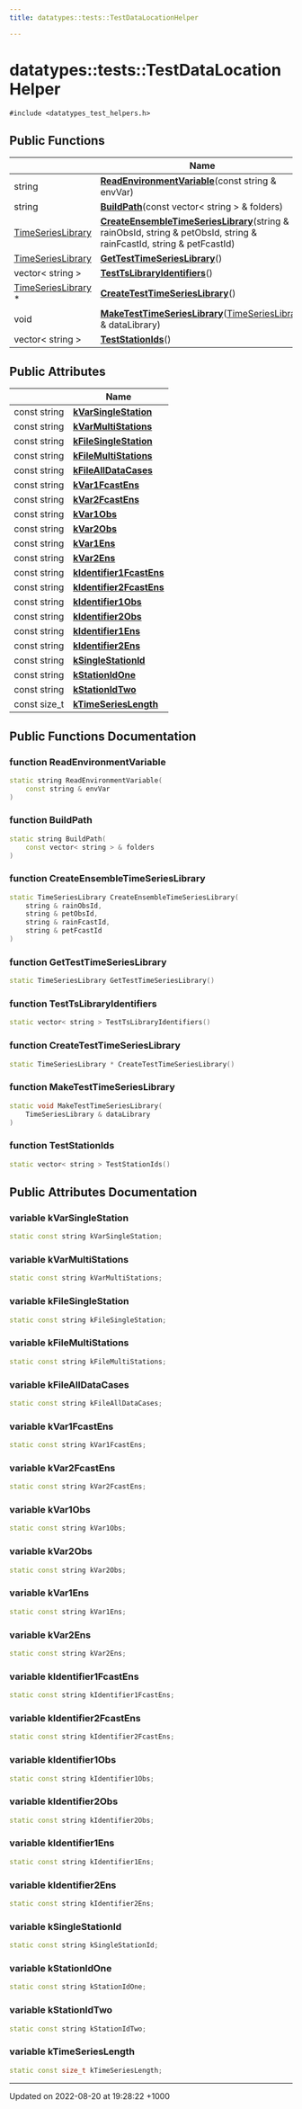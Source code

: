 ```yaml
---
title: datatypes::tests::TestDataLocationHelper

---
```


# datatypes::tests::TestDataLocationHelper






`#include <datatypes_test_helpers.h>`

## Public Functions

|                | Name           |
| -------------- | -------------- |
| string | **[ReadEnvironmentVariable](/uchronia-ts-doc/cpp/Classes/classdatatypes_1_1tests_1_1TestDataLocationHelper/#function-readenvironmentvariable)**(const string & envVar) |
| string | **[BuildPath](/uchronia-ts-doc/cpp/Classes/classdatatypes_1_1tests_1_1TestDataLocationHelper/#function-buildpath)**(const vector< string > & folders) |
| [TimeSeriesLibrary](/uchronia-ts-doc/cpp/Classes/classdatatypes_1_1timeseries_1_1TimeSeriesLibrary/) | **[CreateEnsembleTimeSeriesLibrary](/uchronia-ts-doc/cpp/Classes/classdatatypes_1_1tests_1_1TestDataLocationHelper/#function-createensembletimeserieslibrary)**(string & rainObsId, string & petObsId, string & rainFcastId, string & petFcastId) |
| [TimeSeriesLibrary](/uchronia-ts-doc/cpp/Classes/classdatatypes_1_1timeseries_1_1TimeSeriesLibrary/) | **[GetTestTimeSeriesLibrary](/uchronia-ts-doc/cpp/Classes/classdatatypes_1_1tests_1_1TestDataLocationHelper/#function-gettesttimeserieslibrary)**() |
| vector< string > | **[TestTsLibraryIdentifiers](/uchronia-ts-doc/cpp/Classes/classdatatypes_1_1tests_1_1TestDataLocationHelper/#function-testtslibraryidentifiers)**() |
| [TimeSeriesLibrary](/uchronia-ts-doc/cpp/Classes/classdatatypes_1_1timeseries_1_1TimeSeriesLibrary/) * | **[CreateTestTimeSeriesLibrary](/uchronia-ts-doc/cpp/Classes/classdatatypes_1_1tests_1_1TestDataLocationHelper/#function-createtesttimeserieslibrary)**() |
| void | **[MakeTestTimeSeriesLibrary](/uchronia-ts-doc/cpp/Classes/classdatatypes_1_1tests_1_1TestDataLocationHelper/#function-maketesttimeserieslibrary)**([TimeSeriesLibrary](/uchronia-ts-doc/cpp/Classes/classdatatypes_1_1timeseries_1_1TimeSeriesLibrary/) & dataLibrary) |
| vector< string > | **[TestStationIds](/uchronia-ts-doc/cpp/Classes/classdatatypes_1_1tests_1_1TestDataLocationHelper/#function-teststationids)**() |

## Public Attributes

|                | Name           |
| -------------- | -------------- |
| const string | **[kVarSingleStation](/uchronia-ts-doc/cpp/Classes/classdatatypes_1_1tests_1_1TestDataLocationHelper/#variable-kvarsinglestation)**  |
| const string | **[kVarMultiStations](/uchronia-ts-doc/cpp/Classes/classdatatypes_1_1tests_1_1TestDataLocationHelper/#variable-kvarmultistations)**  |
| const string | **[kFileSingleStation](/uchronia-ts-doc/cpp/Classes/classdatatypes_1_1tests_1_1TestDataLocationHelper/#variable-kfilesinglestation)**  |
| const string | **[kFileMultiStations](/uchronia-ts-doc/cpp/Classes/classdatatypes_1_1tests_1_1TestDataLocationHelper/#variable-kfilemultistations)**  |
| const string | **[kFileAllDataCases](/uchronia-ts-doc/cpp/Classes/classdatatypes_1_1tests_1_1TestDataLocationHelper/#variable-kfilealldatacases)**  |
| const string | **[kVar1FcastEns](/uchronia-ts-doc/cpp/Classes/classdatatypes_1_1tests_1_1TestDataLocationHelper/#variable-kvar1fcastens)**  |
| const string | **[kVar2FcastEns](/uchronia-ts-doc/cpp/Classes/classdatatypes_1_1tests_1_1TestDataLocationHelper/#variable-kvar2fcastens)**  |
| const string | **[kVar1Obs](/uchronia-ts-doc/cpp/Classes/classdatatypes_1_1tests_1_1TestDataLocationHelper/#variable-kvar1obs)**  |
| const string | **[kVar2Obs](/uchronia-ts-doc/cpp/Classes/classdatatypes_1_1tests_1_1TestDataLocationHelper/#variable-kvar2obs)**  |
| const string | **[kVar1Ens](/uchronia-ts-doc/cpp/Classes/classdatatypes_1_1tests_1_1TestDataLocationHelper/#variable-kvar1ens)**  |
| const string | **[kVar2Ens](/uchronia-ts-doc/cpp/Classes/classdatatypes_1_1tests_1_1TestDataLocationHelper/#variable-kvar2ens)**  |
| const string | **[kIdentifier1FcastEns](/uchronia-ts-doc/cpp/Classes/classdatatypes_1_1tests_1_1TestDataLocationHelper/#variable-kidentifier1fcastens)**  |
| const string | **[kIdentifier2FcastEns](/uchronia-ts-doc/cpp/Classes/classdatatypes_1_1tests_1_1TestDataLocationHelper/#variable-kidentifier2fcastens)**  |
| const string | **[kIdentifier1Obs](/uchronia-ts-doc/cpp/Classes/classdatatypes_1_1tests_1_1TestDataLocationHelper/#variable-kidentifier1obs)**  |
| const string | **[kIdentifier2Obs](/uchronia-ts-doc/cpp/Classes/classdatatypes_1_1tests_1_1TestDataLocationHelper/#variable-kidentifier2obs)**  |
| const string | **[kIdentifier1Ens](/uchronia-ts-doc/cpp/Classes/classdatatypes_1_1tests_1_1TestDataLocationHelper/#variable-kidentifier1ens)**  |
| const string | **[kIdentifier2Ens](/uchronia-ts-doc/cpp/Classes/classdatatypes_1_1tests_1_1TestDataLocationHelper/#variable-kidentifier2ens)**  |
| const string | **[kSingleStationId](/uchronia-ts-doc/cpp/Classes/classdatatypes_1_1tests_1_1TestDataLocationHelper/#variable-ksinglestationid)**  |
| const string | **[kStationIdOne](/uchronia-ts-doc/cpp/Classes/classdatatypes_1_1tests_1_1TestDataLocationHelper/#variable-kstationidone)**  |
| const string | **[kStationIdTwo](/uchronia-ts-doc/cpp/Classes/classdatatypes_1_1tests_1_1TestDataLocationHelper/#variable-kstationidtwo)**  |
| const size_t | **[kTimeSeriesLength](/uchronia-ts-doc/cpp/Classes/classdatatypes_1_1tests_1_1TestDataLocationHelper/#variable-ktimeserieslength)**  |

## Public Functions Documentation

### function ReadEnvironmentVariable

```cpp
static string ReadEnvironmentVariable(
    const string & envVar
)
```


### function BuildPath

```cpp
static string BuildPath(
    const vector< string > & folders
)
```


### function CreateEnsembleTimeSeriesLibrary

```cpp
static TimeSeriesLibrary CreateEnsembleTimeSeriesLibrary(
    string & rainObsId,
    string & petObsId,
    string & rainFcastId,
    string & petFcastId
)
```


### function GetTestTimeSeriesLibrary

```cpp
static TimeSeriesLibrary GetTestTimeSeriesLibrary()
```


### function TestTsLibraryIdentifiers

```cpp
static vector< string > TestTsLibraryIdentifiers()
```


### function CreateTestTimeSeriesLibrary

```cpp
static TimeSeriesLibrary * CreateTestTimeSeriesLibrary()
```


### function MakeTestTimeSeriesLibrary

```cpp
static void MakeTestTimeSeriesLibrary(
    TimeSeriesLibrary & dataLibrary
)
```


### function TestStationIds

```cpp
static vector< string > TestStationIds()
```


## Public Attributes Documentation

### variable kVarSingleStation

```cpp
static const string kVarSingleStation;
```


### variable kVarMultiStations

```cpp
static const string kVarMultiStations;
```


### variable kFileSingleStation

```cpp
static const string kFileSingleStation;
```


### variable kFileMultiStations

```cpp
static const string kFileMultiStations;
```


### variable kFileAllDataCases

```cpp
static const string kFileAllDataCases;
```


### variable kVar1FcastEns

```cpp
static const string kVar1FcastEns;
```


### variable kVar2FcastEns

```cpp
static const string kVar2FcastEns;
```


### variable kVar1Obs

```cpp
static const string kVar1Obs;
```


### variable kVar2Obs

```cpp
static const string kVar2Obs;
```


### variable kVar1Ens

```cpp
static const string kVar1Ens;
```


### variable kVar2Ens

```cpp
static const string kVar2Ens;
```


### variable kIdentifier1FcastEns

```cpp
static const string kIdentifier1FcastEns;
```


### variable kIdentifier2FcastEns

```cpp
static const string kIdentifier2FcastEns;
```


### variable kIdentifier1Obs

```cpp
static const string kIdentifier1Obs;
```


### variable kIdentifier2Obs

```cpp
static const string kIdentifier2Obs;
```


### variable kIdentifier1Ens

```cpp
static const string kIdentifier1Ens;
```


### variable kIdentifier2Ens

```cpp
static const string kIdentifier2Ens;
```


### variable kSingleStationId

```cpp
static const string kSingleStationId;
```


### variable kStationIdOne

```cpp
static const string kStationIdOne;
```


### variable kStationIdTwo

```cpp
static const string kStationIdTwo;
```


### variable kTimeSeriesLength

```cpp
static const size_t kTimeSeriesLength;
```


-------------------------------

Updated on 2022-08-20 at 19:28:22 +1000